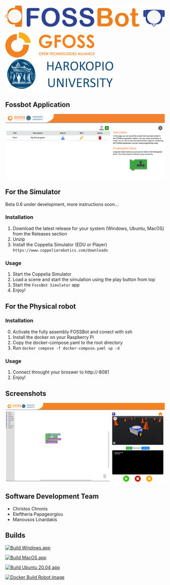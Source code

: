 ![](images/superlogo.png)

![](images/gfoss_en.png)
![](images/hua_en.png)
## Fossbot Application
![](images/screen1.png)

## For the Simulator 

Beta 0.6 under development, more instructions soon...

### Installation
1) Download the latest release for your system (Windows, Ubuntu, MacOS) from the Releases section
2) Unzip
3) Install the Coppelia Simulator (EDU or Player) ```https://www.coppeliarobotics.com/downloads```


### Usage
1) Start the Coppelia Simulator
2) Load a scene and start the simulation using the play button from top 
3) Start the ```FossBot Simulator``` app
4) Enjoy!



## For the Physical robot 
### Installation
0) Activate the fully assembly FOSSBot and conect with ssh
1) Install the docker on your Raspberry Pi
2) Copy the docker-compose.yaml to the root directory
3) Run ```docker compose -f docker-compose.yaml up -d```

### Usage
1) Connect throught your broswer to http://<Raspberry Pi ip>:8081
2) Enjoy!

## Screenshots
![](images/blockly_coppelia.png)




## Software Development Team
* Christos Chronis
* Eleftheria Papageorgiou
* Manousos Linardakis

## Builds
[![Build Windows app](https://github.com/chronis10/fossbot-app/actions/workflows/windows_app.yml/badge.svg)](https://github.com/chronis10/fossbot-app/actions/workflows/windows_app.yml)

[![Build MacOS app](https://github.com/chronis10/fossbot-app/actions/workflows/macos_app.yml/badge.svg)](https://github.com/chronis10/fossbot-app/actions/workflows/macos_app.yml)

[![Build Ubuntu 20.04 app](https://github.com/chronis10/fossbot-app/actions/workflows/ubuntu_20_04_app.yml/badge.svg)](https://github.com/chronis10/fossbot-app/actions/workflows/ubuntu_20_04_app.yml)

[![Docker Build Robot image](https://github.com/chronis10/fossbot-app/actions/workflows/robot_image.yml/badge.svg)](https://github.com/chronis10/fossbot-app/actions/workflows/robot_image.yml)

